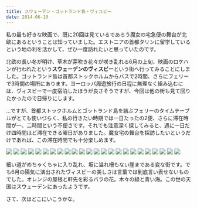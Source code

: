 ```yaml
---
title: スウェーデン・ゴットランド島・ヴィスビー
date: 2014-06-10
---
```


私の最も好きな映画で、既に20回は見ているであろう魔女の宅急便の舞台が北欧にあるということは知っていました。エストニアの首都タリンに留学しているという地の利を活かして、ぜひ一度訪れたいと思っていたのです。

北欧の長い冬が明け、草木が芽吹き花々が咲き乱れる6月の上旬、映画のロケハンが行われたという**スウェーデンのヴィスビー**という街へ行ってみることにしました。ゴットランド島は首都ストックホルムからバスで2時間、さらにフェリーで3時間の場所にあります。ヨーロッパ周遊旅行の日程に無理なく組み込むには、ヴィスビーで一度宿泊したほうが良さそうですが、今回は他の街も見て回りたかったので日帰りにします。

...ですが、首都ストックホルムとゴットランド島を結ぶフェリーのタイムテーブルがとても使いづらく、私の行きたい時期では一日たったの2便、さらに滞在時間が一、二時間という不便さです。それでも注意深く探してみると、週に一日だけ四時間ほど滞在できる曜日がありました。魔女宅の舞台を探訪したいというだけであれば、この滞在時間でも十分楽しめます。

![](https://photos.xar.sh/14393154251_26182b3298_k_d.jpg)
![](https://photos.xar.sh/14393145051_6dd66f0488_k_d.jpg)
![](https://photos.xar.sh/14209910500_16e5b59006_k_d.jpg)
![](https://photos.xar.sh/14396499965_7d1dab2ac8_k_d.jpg)
![](https://photos.xar.sh/14396496935_c091bec870_k_d.jpg)
![](https://photos.xar.sh/14393137901_b9d1d4b00a_k_d.jpg)
![](https://photos.xar.sh/14209901360_1cc9a99a3a_k_d.jpg)
![](https://photos.xar.sh/14416659333_57f19336e8_k_d.jpg)
![](https://photos.xar.sh/14209900200_c356bc528d_k_d.jpg)
![](https://photos.xar.sh/14209841699_d78789f51a_k_d.jpg)
![](https://photos.xar.sh/14395125782_6df2fe31bd_k_d.jpg)
![](https://photos.xar.sh/14209897780_a482f85e57_k_d.jpg)
![](https://photos.xar.sh/14416655033_f4099a1563_k_d.jpg)
![](https://photos.xar.sh/14393124771_0ee9b625b6_k_d.jpg)
![](https://photos.xar.sh/14209832859_54ad3e40b2_k_d.jpg)
![](https://photos.xar.sh/14373362836_0e5800517c_k_d.jpg)
![](https://photos.xar.sh/14416645913_41cf5ea128_k_d.jpg)
![](https://photos.xar.sh/14210025327_093f5483fe_k_d.jpg)
![](https://photos.xar.sh/14209824389_5d45bf7419_k_d.jpg)
![](https://photos.xar.sh/14373349496_b6f70177e5_k_d.jpg)
![](https://photos.xar.sh/14210015227_b5a24f2ca1_k_d.jpg)
![](https://photos.xar.sh/14393107131_6888058b36_k_d.jpg)
![](https://photos.xar.sh/14210013367_4ceb4283c7_k_d.jpg)
![](https://photos.xar.sh/14209828348_979ece87a2_k_d.jpg)

細い道がめちゃくちゃに入り乱れ、坂に溢れ柵もない崖まである変な街です。でも6月の陽気に演出されたヴィスビーの美しさは言葉では到底言い表せないものでした。オレンジの屋根と軒先を彩るバラの花。木々の緑と青い海。この世の天国はスウェーデンにあったようです。

さて、次はどこにいこうかな。
